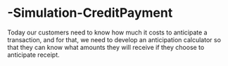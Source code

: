 # -Simulation-CreditPayment
Today our customers need to know how much it costs to anticipate a transaction, and for that, we need to develop an anticipation calculator so that they can know what amounts they will receive if they choose to anticipate receipt.

